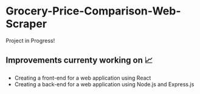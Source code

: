 # Grocery-Price-Comparison-Web-Scraper

Project in Progress!

## Improvements currenty working on 📈
- Creating a front-end for a web application using React
- Creating a back-end for a web application using Node.js and Express.js
